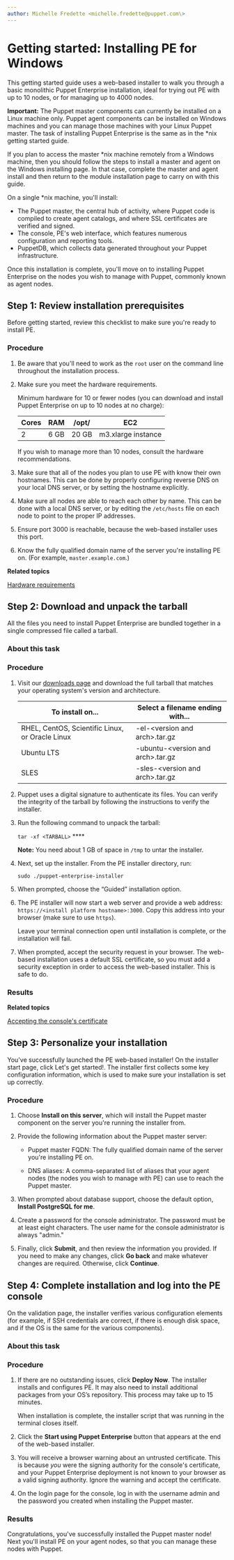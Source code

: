 ```yaml
---
author: Michelle Fredette <michelle.fredette@puppet.com\>
---
```


# Getting started: Installing PE for Windows

This getting started guide uses a web-based installer to walk you through a basic monolithic Puppet Enterprise installation, ideal for trying out PE with up to 10 nodes, or for managing up to 4000 nodes.

**Important:** The Puppet master components can currently be installed on a Linux machine only. Puppet agent components can be installed on Windows machines and you can manage those machines with your Linux Puppet master. The task of installing Puppet Enterprise is the same as in the \*nix getting started guide.

If you plan to access the master \*nix machine remotely from a Windows machine, then you should follow the steps to install a master and agent on the Windows installing page. In that case, complete the master and agent install and then return to the module installation page to carry on with this guide.

On a single \*nix machine, you'll install:

-   The Puppet master, the central hub of activity, where Puppet code is compiled to create agent catalogs, and where SSL certificates are verified and signed.
-   The console, PE's web interface, which features numerous configuration and reporting tools.
-   PuppetDB, which collects data generated throughout your Puppet infrastructure.

Once this installation is complete, you'll move on to installing Puppet Enterprise on the nodes you wish to manage with Puppet, commonly known as agent nodes.

## Step 1: Review installation prerequisites

Before getting started, review this checklist to make sure you're ready to install PE.

### Procedure

1.  Be aware that you'll need to work as the `root` user on the command line throughout the installation process.

2.  Make sure you meet the hardware requirements.

    Minimum hardware for 10 or fewer nodes \(you can download and install Puppet Enterprise on up to 10 nodes at no charge\):

    |Cores|RAM|/opt/|EC2|
    |-----|---|-----|---|
    |2|6 GB|20 GB|m3.xlarge instance|

    If you wish to manage more than 10 nodes, consult the hardware recommendations.

3.  Make sure that all of the nodes you plan to use PE with know their own hostnames. This can be done by properly configuring reverse DNS on your local DNS server, or by setting the hostname explicitly.

4.  Make sure all nodes are able to reach each other by name. This can be done with a local DNS server, or by editing the `/etc/hosts` file on each node to point to the proper IP addresses.

5.  Ensure port 3000 is reachable, because the web-based installer uses this port.

6.  Know the fully qualified domain name of the server you're installing PE on. \(For example, `master.example.com`.\)


**Related topics**  


[Hardware requirements](hardware_requirements.md#)

## Step 2: Download and unpack the tarball

All the files you need to install Puppet Enterprise are bundled together in a single compressed file called a tarball.

### About this task

### Procedure

1.  Visit our [downloads page](https://puppet.com/download-puppet-enterprise?_ga=2.195400108.1038057021.1505707881-652786455.1484937422)​ and download the full tarball that matches your operating system's version and architecture.

    |To install on...|Select a filename ending with...|
    |----------------|--------------------------------|
    |RHEL, CentOS, Scientific Linux, or Oracle Linux|-el-<version and arch\>.tar.gz|
    |Ubuntu LTS|-ubuntu-<version and arch\>.tar.gz|
    |SLES|-sles-<version and arch\>.tar.gz|

2.  Puppet uses a digital signature to authenticate its files. You can verify the integrity of the tarball by following the instructions to verify the installer.

3.  Run the following command to unpack the tarball:

    `tar -xf <TARBALL>` ****

    **Note:** You need about 1 GB of space in `/tmp` to untar the installer.

4.  Next, set up the installer. From the PE installer directory, run:

    `sudo ./puppet-enterprise-installer`

5.  When prompted, choose the “Guided” installation option.

6.  The PE installer will now start a web server and provide a web address: `https://<install platform hostname>:3000`. Copy this address into your browser \(make sure to use `https`\).

    Leave your terminal connection open until installation is complete, or the installation will fail.

7.  When prompted, accept the security request in your browser. The web-based installation uses a default SSL certificate, so you must add a security exception in order to access the web-based installer. This is safe to do.


### Results

**Related topics**  


[Accepting the console's certificate](console_accessing.md#)

## Step 3: Personalize your installation

You've successfully launched the PE web-based installer! On the installer start page, click Let's get started!. The installer first collects some key configuration information, which is used to make sure your installation is set up correctly.

### Procedure

1.  Choose **Install on this server**, which will install the Puppet master component on the server you're running the installer from.

2.  Provide the following information about the Puppet master server:

    -   Puppet master FQDN: The fully qualified domain name of the server you're installing PE on.

    -   DNS aliases: A comma-separated list of aliases that your agent nodes \(the nodes you wish to manage with PE\) can use to reach the Puppet master.

3.  When prompted about database support, choose the default option, **Install PostgreSQL for me**.

4.  Create a password for the console administrator. The password must be at least eight characters. The user name for the console administrator is always "admin."

5.  Finally, click **Submit**, and then review the information you provided. If you need to make any changes, click **Go back** and make whatever changes are required. Otherwise, click **Continue**.


## Step 4: Complete installation and log into the PE console

On the validation page, the installer verifies various configuration elements \(for example, if SSH credentials are correct, if there is enough disk space, and if the OS is the same for the various components\).

### About this task

### Procedure

1.  If there are no outstanding issues, click **Deploy Now**. The installer installs and configures PE. It may also need to install additional packages from your OS’s repository. This process may take up to 15 minutes.

    When installation is complete, the installer script that was running in the terminal closes itself.

2.  Click the **Start using Puppet Enterprise** button that appears at the end of the web-based installer.

3.  You will receive a browser warning about an untrusted certificate. This is because *you* were the signing authority for the console's certificate, and your Puppet Enterprise deployment is not known to your browser as a valid signing authority. Ignore the warning and accept the certificate.

4.  On the login page for the console, log in with the username admin and the password you created when installing the Puppet master.


### Results

Congratulations, you've successfully installed the Puppet master node! Next you'll install PE on your agent nodes, so that you can manage these nodes with Puppet.

